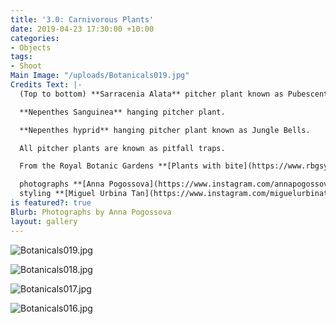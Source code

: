 ```yaml
---
title: '3.0: Carnivorous Plants'
date: 2019-04-23 17:30:00 +10:00
categories:
- Objects
tags:
- Shoot
Main Image: "/uploads/Botanicals019.jpg"
Credits Text: |-
  (Top to bottom) **Sarracenia Alata** pitcher plant known as Pubescent.

  **Nepenthes Sanguinea** hanging pitcher plant.

  **Nepenthes hyprid** hanging pitcher plant known as Jungle Bells.

  All pitcher plants are known as pitfall traps.

  From the Royal Botanic Gardens **[Plants with bite](https://www.rbgsyd.nsw.gov.au/whatson/plants-with-bite)** exhibition.

  photographs **[Anna Pogossova](https://www.instagram.com/annapogossova/)** at **[B&A](https://www.instagram.com/barepsau/)**
  styling **[Miguel Urbina Tan](https://www.instagram.com/miguelurbinatan/)**
is featured?: true
Blurb: Photographs by Anna Pogossova
layout: gallery
---
```


![Botanicals019.jpg](/uploads/Botanicals019.jpg)

![Botanicals018.jpg](/uploads/Botanicals018.jpg)

![Botanicals017.jpg](/uploads/Botanicals017.jpg)

![Botanicals016.jpg](/uploads/Botanicals016.jpg)